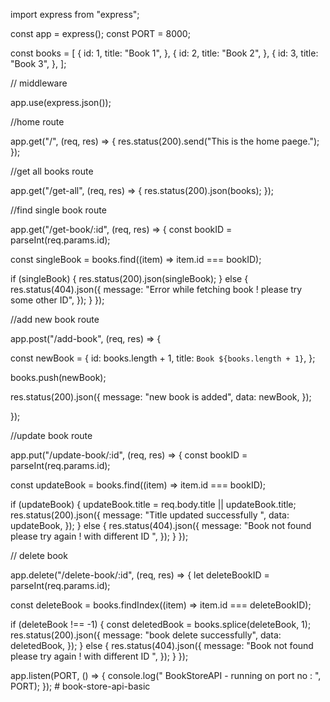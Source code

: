 import express from "express";

const app = express();
const PORT = 8000;

const books = [
  {
    id: 1,
    title: "Book 1",
  },
  {
    id: 2,
    title: "Book 2",
  },
  {
    id: 3,
    title: "Book 3",
  },
];

// middleware

<!-- this middleware is use for to pass the json data through out the routes on each route click  -->


app.use(express.json());

//home route
<!-- this is the home route  -->

app.get("/", (req, res) => {
  res.status(200).send("This is the home paege.");
});


//get all books route
<!-- this is the  get all book route which will return all the data inside the  array of books -->

app.get("/get-all", (req, res) => {
  res.status(200).json(books);
});

//find single book route

app.get("/get-book/:id", (req, res) => {
  const bookID = parseInt(req.params.id);
  <!-- here we are getting the  id  from the  url which is  named as :id -->

  const singleBook = books.find((item) => item.id === bookID);
  <!-- from array of books we need to find the id  which is same as the id of url 
  books.id === url id -->

<!-- if book is available then return that book -->
  if (singleBook) {
    res.status(200).json(singleBook);
  } else { 
    <!-- else throw the error -->
    res.status(404).json({
      message: "Error while fetching book ! please try some other ID",
    });
  }
});

//add new book route
<!-- 
    this is the route for adding  new book into the array
 -->
app.post("/add-book", (req, res) => {

 <!-- creating the new object which will be having id and title as the key 
    id : array_of_length +1
    title : bookname / array_of_length+1
  -->
  const newBook = {
    id: books.length + 1,
    title: `Book ${books.length + 1}`,
  };

  books.push(newBook);
  <!-- push that newly created object into the array of object books  -->

  res.status(200).json({
    message: "new book is added",
    data: newBook,
  });
  <!-- once added into the that array send the response that book is added -->
});

//update  book route
<!-- this is for updating the perticular book with  id which we are getting from url and  finding that id into the array of objet which ever first is going to match update it  -->

app.put("/update-book/:id", (req, res) => {
  const bookID = parseInt(req.params.id);
  <!-- getting id from url  -->

  const updateBook = books.find((item) => item.id === bookID);
  <!-- checking wheather the book of that particular id is present -->
  if (updateBook) {
    updateBook.title = req.body.title || updateBook.title;
    <!-- now changes the title to the desired one using body , body has an access to entire array  so we are doing req.body.title --> <!-- for that perticular id changes this title will change that particular object -->
    res.status(200).json({
      message: "Title updated successfully ",
      data: updateBook,
    });
    <!-- send the response as success -->
  } else {
    res.status(404).json({
      message: "Book not found  please try again ! with different  ID ",
    });
    <!-- throw error book not found  -->
  }
});

// delete book

app.delete("/delete-book/:id", (req, res) => {
  let deleteBookID = parseInt(req.params.id);
<!-- getting id from url -->
  const deleteBook = books.findIndex((item) => item.id === deleteBookID);
<!-- finding the index of that id  in an array of object -->
  if (deleteBook !== -1) {
    <!-- just making sure the id must not be -1  -->
    const deletedBook = books.splice(deleteBook, 1);
    <!-- if found delete /splice the first element with the same id from the  arra[y] -->
    res.status(200).json({
      message: "book delete successfully",
      data: deletedBook,
      <!-- send success reply -->
    });
  } else {
    res.status(404).json({
      message: "Book not found  please try again ! with different  ID ",
    });
    <!-- throw error -->
  }
});

app.listen(PORT, () => {
  console.log(" BookStoreAPI - running on  port no : ", PORT);
});
#   b o o k - s t o r e - a p i - b a s i c  
 